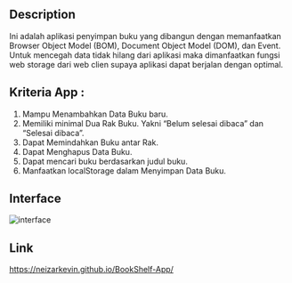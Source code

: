 ## Description 
Ini adalah aplikasi penyimpan buku yang dibangun dengan memanfaatkan Browser Object Model (BOM), Document Object Model (DOM), dan Event. Untuk mencegah data tidak hilang dari aplikasi maka dimanfaatkan fungsi web storage dari web clien supaya aplikasi dapat berjalan dengan optimal.

## Kriteria App :

1. Mampu Menambahkan Data Buku baru. 
2. Memiliki minimal Dua Rak Buku. Yakni “Belum selesai dibaca” dan “Selesai dibaca”. 
3. Dapat Memindahkan Buku antar Rak. 
4. Dapat Menghapus Data Buku. 
5. Dapat mencari buku berdasarkan judul buku. 
6. Manfaatkan localStorage dalam Menyimpan Data Buku.

## Interface
![interface](https://user-images.githubusercontent.com/107177632/196155968-922c676f-a8c4-400c-a001-6360edd5a8ba.png)

## Link
https://neizarkevin.github.io/BookShelf-App/
